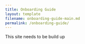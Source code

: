 ```yaml
---
title: Onboarding Guide
layout: template
filename: onboarding-guide-main.md
permalink: /onboarding-guide/
--- 
```

This site needs to be build up
